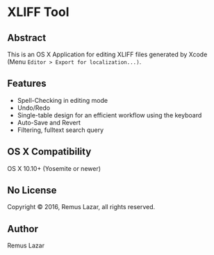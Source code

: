 XLIFF Tool
==========


Abstract
--------

This is an OS X Application for editing XLIFF files generated by Xcode (Menu
`Editor > Export for localization...)`.


Features
--------

* Spell-Checking in editing mode
* Undo/Redo
* Single-table design for an efficient workflow using the keyboard
* Auto-Save and Revert
* Filtering, fulltext search query


OS X Compatibility
------------------

OS X 10.10+ (Yosemite or newer)


No License
----------

Copyright © 2016, Remus Lazar, all rights reserved.


Author
------

Remus Lazar
